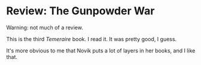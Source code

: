 # Review: The Gunpowder War

Warning: not much of a review.

This is the third _Temeraire_ book. I read it. It was pretty good, I guess.

It's more obvious to me that Novik puts a lot of layers in her books, and I
like that.
